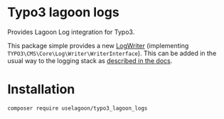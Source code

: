 # Typo3 lagoon logs

Provides Lagoon Log integration for Typo3.

This package simple provides a new [LogWriter](https://docs.typo3.org/m/typo3/reference-coreapi/main/en-us/ApiOverview/Logging/Writers/Index.html) (implementing `TYPO3\CMS\Core\Log\Writer\WriterInterface`).
This can be added in the usual way to the logging stack as [described in the docs](https://docs.typo3.org/m/typo3/reference-coreapi/main/en-us/ApiOverview/Logging/Configuration/Index.html).

# Installation

`composer require uselagoon/typo3_lagoon_logs`

